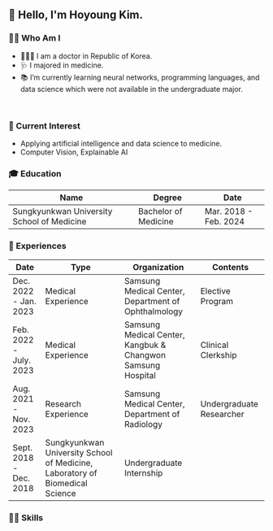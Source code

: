 ## 👋 Hello, I'm Hoyoung Kim.

### 🧑🏻 Who Am I
- 👨🏻‍⚕️ I am a doctor in Republic of Korea.
- 🩺 I majored in medicine.
- 📚 I’m currently learning neural networks, programming languages, and data science which were not available in the undergraduate major. </br>

<br/>

### 👀 Current Interest
- Applying artificial intelligence and data science to medicine.
- Computer Vision, Explainable AI

### 🎓 Education
|Name|Degree|Date|
|---------|---|--------|
|Sungkyunkwan University School of Medicine|Bachelor of Medicine|Mar. 2018 - Feb. 2024|

### 🌱 Experiences
|Date|Type|Organization|Contents|
|------|-----|--------|------|
|Dec. 2022 - Jan. 2023|Medical Experience|Samsung Medical Center, Department of Ophthalmology|Elective Program|
|Feb. 2022 - July. 2023|Medical Experience|Samsung Medical Center, Kangbuk & Changwon Samsung Hospital|Clinical Clerkship|
|Aug. 2021 - Nov. 2023|Research Experience|Samsung Medical Center, Department of Radiology|Undergraduate Researcher|
|Sept. 2018 - Dec. 2018|Sungkyunkwan University School of Medicine, Laboratory of Biomedical Science|Undergraduate Internship|


### 💪🏻 Skills

